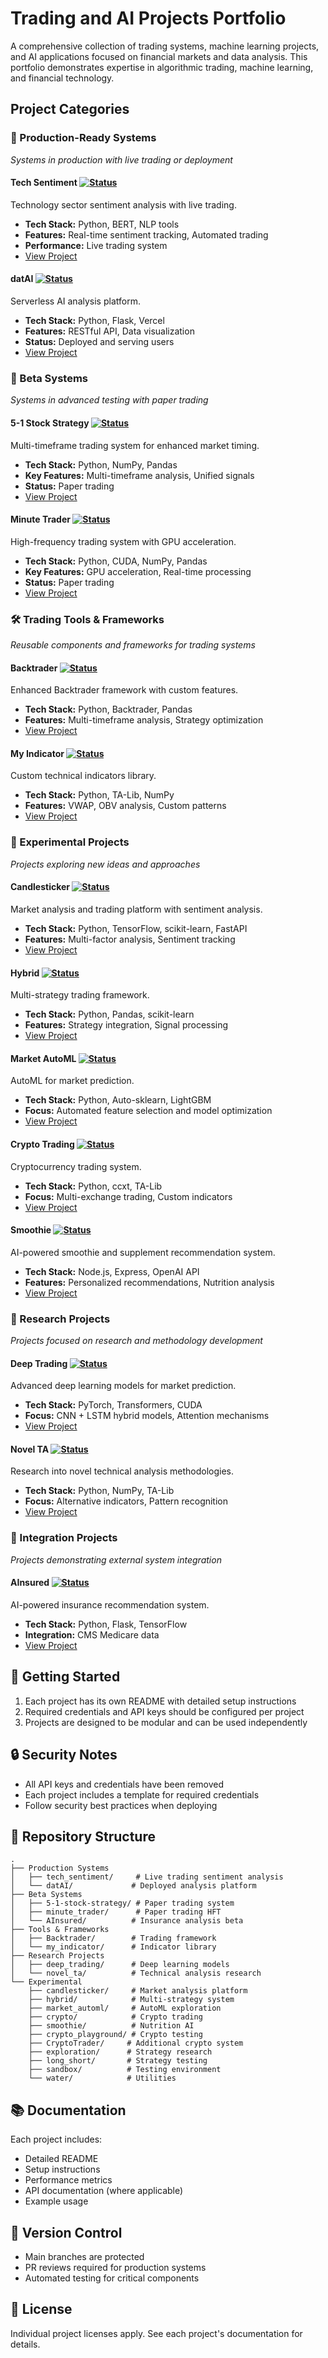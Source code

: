 # Trading and AI Projects Portfolio

A comprehensive collection of trading systems, machine learning projects, and AI applications focused on financial markets and data analysis. This portfolio demonstrates expertise in algorithmic trading, machine learning, and financial technology.

## Project Categories

### 🤖 Production-Ready Systems
*Systems in production with live trading or deployment*

#### Tech Sentiment [![Status](https://img.shields.io/badge/Status-Production-green)]()
Technology sector sentiment analysis with live trading.
- **Tech Stack:** Python, BERT, NLP tools
- **Features:** Real-time sentiment tracking, Automated trading
- **Performance:** Live trading system
- [View Project](./tech_sentiment)

#### datAI [![Status](https://img.shields.io/badge/Status-Production-green)]()
Serverless AI analysis platform.
- **Tech Stack:** Python, Flask, Vercel
- **Features:** RESTful API, Data visualization
- **Status:** Deployed and serving users
- [View Project](./datAI)

### 🚀 Beta Systems
*Systems in advanced testing with paper trading*

#### 5-1 Stock Strategy [![Status](https://img.shields.io/badge/Status-Beta-orange)]()
Multi-timeframe trading system for enhanced market timing.
- **Tech Stack:** Python, NumPy, Pandas
- **Key Features:** Multi-timeframe analysis, Unified signals
- **Status:** Paper trading
- [View Project](./5-1-stock-strategy)

#### Minute Trader [![Status](https://img.shields.io/badge/Status-Beta-orange)]()
High-frequency trading system with GPU acceleration.
- **Tech Stack:** Python, CUDA, NumPy, Pandas
- **Key Features:** GPU acceleration, Real-time processing
- **Status:** Paper trading
- [View Project](./minute_trader)

### 🛠️ Trading Tools & Frameworks
*Reusable components and frameworks for trading systems*

#### Backtrader [![Status](https://img.shields.io/badge/Status-Stable-brightgreen)]()
Enhanced Backtrader framework with custom features.
- **Tech Stack:** Python, Backtrader, Pandas
- **Features:** Multi-timeframe analysis, Strategy optimization
- [View Project](./Backtrader)

#### My Indicator [![Status](https://img.shields.io/badge/Status-Stable-brightgreen)]()
Custom technical indicators library.
- **Tech Stack:** Python, TA-Lib, NumPy
- **Features:** VWAP, OBV analysis, Custom patterns
- [View Project](./my_indicator)

### 🧪 Experimental Projects
*Projects exploring new ideas and approaches*

#### Candlesticker [![Status](https://img.shields.io/badge/Status-Experimental-yellow)]()
Market analysis and trading platform with sentiment analysis.
- **Tech Stack:** Python, TensorFlow, scikit-learn, FastAPI
- **Features:** Multi-factor analysis, Sentiment tracking
- [View Project](./candlesticker)

#### Hybrid [![Status](https://img.shields.io/badge/Status-Experimental-yellow)]()
Multi-strategy trading framework.
- **Tech Stack:** Python, Pandas, scikit-learn
- **Features:** Strategy integration, Signal processing
- [View Project](./hybrid)

#### Market AutoML [![Status](https://img.shields.io/badge/Status-Experimental-yellow)]()
AutoML for market prediction.
- **Tech Stack:** Python, Auto-sklearn, LightGBM
- **Focus:** Automated feature selection and model optimization
- [View Project](./market_automl)

#### Crypto Trading [![Status](https://img.shields.io/badge/Status-Experimental-yellow)]()
Cryptocurrency trading system.
- **Tech Stack:** Python, ccxt, TA-Lib
- **Focus:** Multi-exchange trading, Custom indicators
- [View Project](./crypto)

#### Smoothie [![Status](https://img.shields.io/badge/Status-Experimental-yellow)]()
AI-powered smoothie and supplement recommendation system.
- **Tech Stack:** Node.js, Express, OpenAI API
- **Features:** Personalized recommendations, Nutrition analysis
- [View Project](./smoothie)

### 🔬 Research Projects
*Projects focused on research and methodology development*

#### Deep Trading [![Status](https://img.shields.io/badge/Status-Research-blue)]()
Advanced deep learning models for market prediction.
- **Tech Stack:** PyTorch, Transformers, CUDA
- **Focus:** CNN + LSTM hybrid models, Attention mechanisms
- [View Project](./deep_trading)

#### Novel TA [![Status](https://img.shields.io/badge/Status-Research-blue)]()
Research into novel technical analysis methodologies.
- **Tech Stack:** Python, NumPy, TA-Lib
- **Focus:** Alternative indicators, Pattern recognition
- [View Project](./novel_ta)

### 🤝 Integration Projects
*Projects demonstrating external system integration*

#### AInsured [![Status](https://img.shields.io/badge/Status-Beta-orange)]()
AI-powered insurance recommendation system.
- **Tech Stack:** Python, Flask, TensorFlow
- **Integration:** CMS Medicare data
- [View Project](./AInsured)

## 🚀 Getting Started

1. Each project has its own README with detailed setup instructions
2. Required credentials and API keys should be configured per project
3. Projects are designed to be modular and can be used independently

## 🔒 Security Notes

- All API keys and credentials have been removed
- Each project includes a template for required credentials
- Follow security best practices when deploying

## 📁 Repository Structure

```
.
├── Production Systems
│   ├── tech_sentiment/     # Live trading sentiment analysis
│   └── datAI/             # Deployed analysis platform
├── Beta Systems
│   ├── 5-1-stock-strategy/ # Paper trading system
│   ├── minute_trader/      # Paper trading HFT
│   └── AInsured/          # Insurance analysis beta
├── Tools & Frameworks
│   ├── Backtrader/        # Trading framework
│   └── my_indicator/      # Indicator library
├── Research Projects
│   ├── deep_trading/      # Deep learning models
│   └── novel_ta/          # Technical analysis research
└── Experimental
    ├── candlesticker/     # Market analysis platform
    ├── hybrid/            # Multi-strategy system
    ├── market_automl/     # AutoML exploration
    ├── crypto/            # Crypto trading
    ├── smoothie/          # Nutrition AI
    ├── crypto_playground/ # Crypto testing
    ├── CryptoTrader/     # Additional crypto system
    ├── exploration/      # Strategy research
    ├── long_short/       # Strategy testing
    ├── sandbox/          # Testing environment
    └── water/            # Utilities
```

## 📚 Documentation

Each project includes:
- Detailed README
- Setup instructions
- Performance metrics
- API documentation (where applicable)
- Example usage

## 🔄 Version Control

- Main branches are protected
- PR reviews required for production systems
- Automated testing for critical components

## 📝 License

Individual project licenses apply. See each project's documentation for details.
